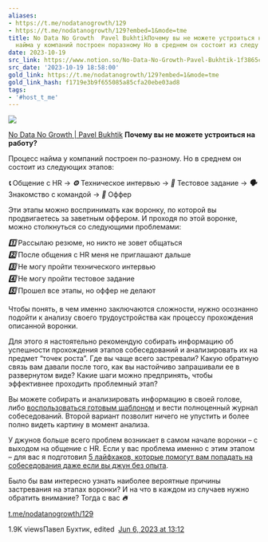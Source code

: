 ```yaml
---
aliases:
- https://t.me/nodatanogrowth/129
- https://t.me/nodatanogrowth/129?embed=1&mode=tme
title: No Data No Growth  Pavel BukhtikПочему вы не можете устроиться на работу  Процесс
  найма у компаний построен поразному Но в среднем он состоит из следу
date: 2023-10-19
src_link: https://www.notion.so/No-Data-No-Growth-Pavel-Bukhtik-1f3865cbcf9041a4bc32bd25d3da4cc1
src_date: '2023-10-19 18:58:00'
gold_link: https://t.me/nodatanogrowth/129?embed=1&mode=tme
gold_link_hash: f1719e3b9f655085a85cfa20ebe03ad8
tags:
- '#host_t_me'
---
```




[*![](https://cdn4.cdn-telegram.org/file/nliOvhokV21OtF2lUDc_1pkt-vxsHPfkq5Qg3pL2Bc2hkPKJeEtlgyRJ_bLfxLITaxmEijH6SzMPBZuY-UH2_8fN3caF6swMI851KmraQEFKy2AuED9ekMZVR6MWqv-qtGtjtub1YgRobCyqoWbBlyPYZqXxSNvubvoeYbKtWnRB7gbO3BgyE4VuvGum43DDWY7Q6aS1hMcm1VonyfzWZlv5Rh64-AvJuUrxZSCQPmxLFIR12_VQlZzZu_eubOFA-ba_jkUSLyOpS54u82-a7sXHMEiF4skDwFRVARkyvcY6WxX4BGfgtOnTmHJ3zpVqsSs2-35YgDXTOTjxG8QAQw.jpg)*](https://t.me/nodatanogrowth)



[No Data No Growth | Pavel Bukhtik](https://t.me/nodatanogrowth)
**Почему вы не можете устроиться на работу?**  
  
Процесс найма у компаний построен по-разному. Но в среднем он состоит из следующих этапов:  
  
***📞*** Общение с HR → ***⚙️*** Техническое интервью → ***📝*** Тестовое задание → ***🗣️*** Знакомство с командой → ***🚀*** Оффер   
  
Эти этапы можно воспринимать как воронку, по которой вы продвигаетесь за заветным оффером. И проходя по этой воронке, можно столкнуться со следующими проблемами:  
  
***1️⃣*** Рассылаю резюме, но никто не зовет общаться  
***2️⃣*** После общения с HR меня не приглашают дальше  
***3️⃣*** Не могу пройти технического интервью   
***4️⃣*** Не могу пройти тестовое задание  
***5️⃣*** Прошел все этапы, но оффер не делают  
  
Чтобы понять, в чем именно заключаются сложности, нужно осознанно подойти к анализу своего трудоустройства как процессу прохождения описанной воронки.  
  
Для этого я настоятельно рекомендую собирать информацию об успешности прохождения этапов собеседований и анализировать их на предмет “точек роста”. Где вы чаще всего застревали? Какую обратную связь вам давали после того, как вы настойчиво запрашивали ее в развернутом виде? Какие шаги можно предпринять, чтобы эффективнее проходить проблемный этап?  
  
Вы можете собирать и анализировать информацию в своей голове, либо [воспользоваться готовым шаблоном](https://docs.google.com/spreadsheets/d/1pkijanSLT2h9zAc37wBts2UcD5zpkwPIpLISvuFoI3Q/edit?usp=sharing) и вести полноценный журнал собеседований. Второй вариант позволит ничего не упустить и более полно видеть картину в момент анализа.   
  
У джунов больше всего проблем возникает в самом начале воронки – с выходом на общение с HR. Если у вас проблема именно с этим этапом – для вас я подготовил [5 лайфхаков, которые помогут вам попадать на собеседования даже если вы джун без опыта](https://t.me/nodatanogrowth/139).  
  
Было бы вам интересно узнать наиболее вероятные причины застревания на этапах воронки? И на что в каждом из случаев нужно обратить внимание? Тогда с ваc ***🔥***

[t.me/nodatanogrowth/129](https://t.me/nodatanogrowth/129)

1.9K viewsПавел Бухтик, edited  [Jun 6, 2023 at 13:12](https://t.me/nodatanogrowth/129)